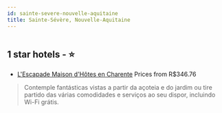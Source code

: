 ```yaml
---
id: sainte-severe-nouvelle-aquitaine
title: Sainte-Sévère, Nouvelle-Aquitaine
---
```


<center><img src="https://i.travelapi.com/hotels/34000000/33360000/33358800/33358729/5887e180_z.jpg" alt="" /></center>


##  1 star hotels - ⭐️

-    [L'Escapade Maison d'Hôtes en Charente](https://www.hurb.com/br/aud/https://www.hurb.com/br/hotels/sainte-severe/l-escapade-maison-d-hotes-en-charente-HT-P09S?cmp=18055) Prices from R$346.76
   > Contemple fantásticas vistas a partir da açoteia e do jardim ou tire partido das várias comodidades e serviços ao seu dispor, incluindo Wi-Fi grátis.
